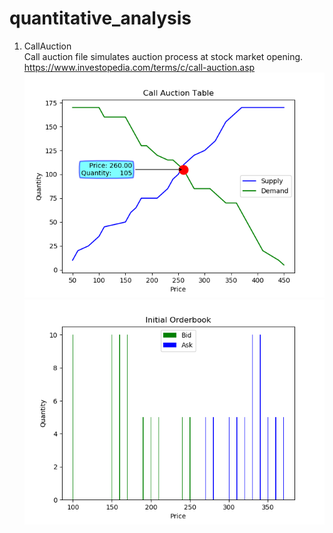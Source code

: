# quantitative_analysis
1. CallAuction\
Call auction file simulates auction process at stock market opening.\
https://www.investopedia.com/terms/c/call-auction.asp
![](images/call_auction_plot.png)
![](images/order_book_plot.png)
